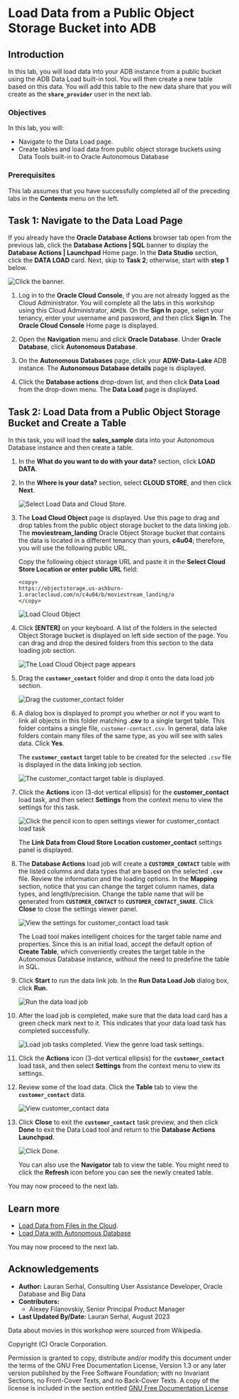 # Load Data from a Public Object Storage Bucket into ADB

## Introduction

In this lab, you will load data into your ADB instance from a public bucket using the ADB Data Load built-in tool. You will then create a new table based on this data. You will add this table to the new data share that you will create as the **`share_provider`** user in the next lab.

### Objectives

In this lab, you will:

* Navigate to the Data Load page.
* Create tables and load data from public object storage buckets using Data Tools built-in to Oracle Autonomous Database

### Prerequisites

This lab assumes that you have successfully completed all of the preceding labs in the **Contents** menu on the left.

## Task 1: Navigate to the Data Load Page

If you already have the **Oracle Database Actions** browser tab open from the previous lab, click the **Database Actions | SQL** banner to display the **Database Actions | Launchpad** Home page. In the **Data Studio** section, click the **DATA LOAD** card. Next, skip to **Task 2**; otherwise, start with **step 1** below.

![Click the banner.](./images/click-banner.png " ")

1. Log in to the **Oracle Cloud Console**, if you are not already logged as the Cloud Administrator. You will complete all the labs in this workshop using this Cloud Administrator, `ADMIN`. On the **Sign In** page, select your tenancy, enter your username and password, and then click **Sign In**. The **Oracle Cloud Console** Home page is displayed.

2. Open the **Navigation** menu and click **Oracle Database**. Under **Oracle Database**, click **Autonomous Database**.

3. On the **Autonomous Databases** page, click your **ADW-Data-Lake** ADB instance. The **Autonomous Database details** page is displayed.

4. Click the **Database actions** drop-down list, and then click **Data Load** from the drop-down menu. The **Data Load** page is displayed.

## Task 2: Load Data from a Public Object Storage Bucket and Create a Table

In this task, you will load the **sales\_sample** data into your Autonomous Database instance and then create a table.

1. In the **What do you want to do with your data?** section, click **LOAD DATA**.

2. In the **Where is your data?** section, select **CLOUD STORE**, and then click **Next**.

    ![Select Load Data and Cloud Store.](images/select-load-data-from-cloud-store.png)

3. The **Load Cloud Object** page is displayed. Use this page to drag and drop tables from the public object storage bucket to the data linking job. The **moviestream\_landing** Oracle Object Storage bucket that contains the data is located in a different tenancy than yours, **c4u04**; therefore, you will use the following public URL.

    Copy the following object storage URL and paste it in the **Select Cloud Store Location or enter public URL** field:

    ```
    <copy>
    https://objectstorage.us-ashburn-1.oraclecloud.com/n/c4u04/b/moviestream_landing/o
    </copy>
    ```

    ![Load Cloud Object](images/load-cloud-object.png)

4. Click **[ENTER]** on your keyboard. A list of the folders in the selected Object Storage bucket is displayed on left side section of the page. You can drag and drop the desired folders from this section to the data loading job section.

    ![The Load Cloud Object page appears](images/bucket-folders-displayed.png)

5. Drag the **`customer_contact`** folder and drop it onto the data load job section.

    ![Drag the customer_contact folder](images/drag-drop-customer-contact.png)

6. A dialog box is displayed to prompt you whether or not if you want to link all objects in this folder matching **.csv** to a single target table. This folder contains a single file, `customer-contact.csv`. In general, data lake folders contain many files of the same type, as you will see with sales data. Click **Yes**.

    The **`customer_contact`** target table to be created for the selected `.csv` file is displayed in the data linking job section.

    ![The customer_contact target table is displayed.](images/customer_contact-target-table.png)

7. Click the **Actions** icon (3-dot vertical ellipsis) for the **customer\_contact** load task, and then select **Settings** from the context menu to view the settings for this task.

    ![Click the pencil icon to open settings viewer for customer_contact load task](images/customer-contact-settings.png)

    The **Link Data from Cloud Store Location customer_contact** settings panel is displayed.

8. The **Database Actions** load job will create a **`CUSTOMER_CONTACT`** table with the listed columns and data types that are based on the selected **`.csv`** file. Review the information and the loading options. In the **Mapping** section, notice that you can change the target column names, data types, and length/precision. Change the table name that will be generated from **`CUSTOMER_CONTACT`** to **`CUSTOMER_CONTACT_SHARE`**. Click **Close** to close the settings viewer panel.

    ![View the settings for customer_contact load task](images/preview-create-table.png)

    The Load tool makes intelligent choices for the target table name and properties. Since this is an initial load, accept the default option of **Create Table**, which conveniently creates the target table in the Autonomous Database instance, without the need to predefine the table in SQL.

9. Click **Start** to run the data link job. In the **Run Data Load Job** dialog box, click **Run**.

    ![Run the data load job](images/run-data-load.png)

10. After the load job is completed, make sure that the data load card has a green check mark next to it. This indicates that your data load task has completed successfully.

    ![Load job tasks completed. View the genre load task settings.](images/load-completed.png)

11. Click the **Actions** icon (3-dot vertical ellipsis) for the **`customer_contact`** load task, and then select **Settings** from the context menu to view its settings.

12. Review some of the load data. Click the **Table** tab to view the **`customer_contact`** data.

    ![View customer_contact data](images/preview-customer-contact-table.png)

13. Click **Close** to exit the **`customer_contact`** task preview, and then click **Done** to exit the Data Load tool and return to the **Database Actions Launchpad**.

     ![Click Done.](images/click-done.png)

    You can also use the **Navigator** tab to view the table. You might need to click the **Refresh** icon before you can see the newly created table.

You may now proceed to the next lab.

## Learn more

* [Load Data from Files in the Cloud](https://www.oracle.com/pls/topic/lookup?ctx=en/cloud/paas/autonomous-data-warehouse-cloud&id=CSWHU-GUID-07900054-CB65-490A-AF3C-39EF45505802).
* [Load Data with Autonomous Database](https://docs.oracle.com/en/cloud/paas/autonomous-data-warehouse-cloud/user/load-data.html#GUID-1351807C-E3F7-4C6D-AF83-2AEEADE2F83E)

You may now proceed to the next lab.

## Acknowledgements

* **Author:** Lauran Serhal, Consulting User Assistance Developer, Oracle Database and Big Data
* **Contributors:**
    * Alexey Filanovskiy, Senior Principal Product Manager
* **Last Updated By/Date:** Lauran Serhal, August 2023

Data about movies in this workshop were sourced from Wikipedia.

Copyright (C) Oracle Corporation.

Permission is granted to copy, distribute and/or modify this document
under the terms of the GNU Free Documentation License, Version 1.3
or any later version published by the Free Software Foundation;
with no Invariant Sections, no Front-Cover Texts, and no Back-Cover Texts.
A copy of the license is included in the section entitled [GNU Free Documentation License](files/gnu-free-documentation-license.txt)
